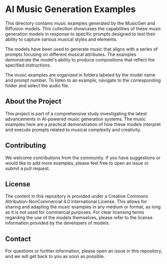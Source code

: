 # AI Music Generation Examples

This directory contains music examples generated by the MusicGen and Riffusion models. This collection showcases the capabilities of these music generation models in response to specific prompts designed to test their ability to capture various musical styles and elements.

The models have been used to generate music that aligns with a series of prompts focusing on different musical attributes. The examples demonstrate the model's ability to produce compositions that reflect the specified instructions.

The music examples are organized in folders labeled by the model name and prompt number. To listen to an example, navigate to the corresponding folder and select the audio file.

## About the Project

This project is part of a comprehensive study investigating the latest advancements in AI-powered music generation systems. The music examples here are a practical demonstration of how these models interpret and execute prompts related to musical complexity and creativity.

## Contributing

We welcome contributions from the community. If you have suggestions or would like to add more examples, please feel free to open an issue or submit a pull request.

## License

The content in this repository is provided under a Creative Commons Attribution-NonCommercial 4.0 International License. This allows for sharing and adapting the music examples in any medium or format, as long as it is not used for commercial purposes. For clear licensing terms regarding the use of the models themselves, please refer to the license information provided by the developers of models.

## Contact

For questions or further information, please open an issue in this repository, and we will get back to you as soon as possible.
